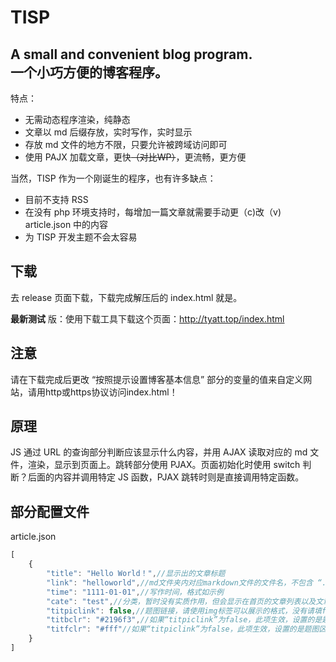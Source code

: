 # TISP
## A small and convenient blog program.<br>一个小巧方便的博客程序。

特点：  
- 无需动态程序渲染，纯静态
- 文章以 md 后缀存放，实时写作，实时显示
- 存放 md 文件的地方不限，只要允许被跨域访问即可
- 使用 PAJX 加载文章，更快~~（对比WP）~~，更流畅，更方便  


当然，TISP 作为一个刚诞生的程序，也有许多缺点：
- 目前不支持 RSS  
- 在没有 php 环境支持时，每增加一篇文章就需要手动更（c)改（v) article.json 中的内容 
- 为 TISP 开发主题不会太容易

## 下载
去 release 页面下载，下载完成解压后的 index.html 就是。

**最新测试** 版：使用下载工具下载这个页面：<http://tyatt.top/index.html>

## 注意
请在下载完成后更改 “按照提示设置博客基本信息” 部分的变量的值来自定义网站，请用http或https协议访问index.html！

## 原理
JS 通过 URL 的查询部分判断应该显示什么内容，并用 AJAX 读取对应的 md 文件，渲染，显示到页面上。跳转部分使用 PJAX。页面初始化时使用 switch 判断？后面的内容并调用特定 JS 函数，PJAX 跳转时则是直接调用特定函数。

## 部分配置文件
article.json
```javascript
[
    {
        "title": "Hello World！",//显示出的文章标题
        "link": "helloworld",//md文件夹内对应markdown文件的文件名，不包含 “.md” 
        "time": "1111-01-01",//写作时间，格式如示例
        "cate": "test",//分类，暂时没有实质作用，但会显示在首页的文章列表以及文章页的合适位置
        "titpiclink": false,//题图链接，请使用img标签可以展示的格式，没有请填false
        "titbclr": "#2196f3",//如果“titpiclink”为false，此项生效，设置的是题图区域的背景颜色
        "titfclr": "#fff"//如果“titpiclink”为false，此项生效，设置的是题图区域的字体颜色
    }
]
```
